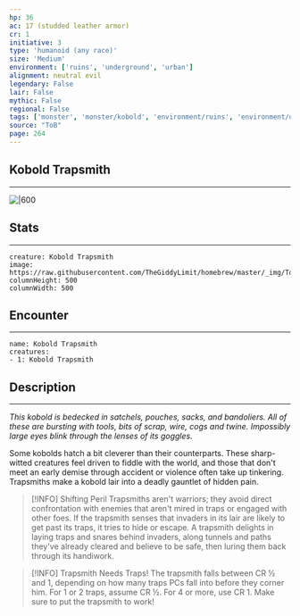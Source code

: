 ```yaml
---
hp: 36
ac: 17 (studded leather armor)
cr: 1
initiative: 3
type: 'humanoid (any race)'    
size: 'Medium'
environment: ['ruins', 'underground', 'urban']
alignment: neutral evil
legendary: False
lair: False
mythic: False
regional: False
tags: ['monster', 'monster/kobold', 'environment/ruins', 'environment/underground', 'environment/urban']
source: "ToB"
page: 264
---
```


## Kobold Trapsmith
---

![|600](https://raw.githubusercontent.com/TheGiddyLimit/homebrew/master/_img/ToB/Kobold%20Trapsmith.webp)

## Stats
---

```statblock
creature: Kobold Trapsmith
image: https://raw.githubusercontent.com/TheGiddyLimit/homebrew/master/_img/ToB/token/Kobold%20Trapsmith.png
columnHeight: 500
columnWidth: 500
```

## Encounter
---

```encounter-table
name: Kobold Trapsmith
creatures:
- 1: Kobold Trapsmith
```

## Description
---
_This kobold is bedecked in satchels, pouches, sacks, and bandoliers. All of these are bursting with tools, bits of scrap, wire, cogs and twine. Impossibly large eyes blink through the lenses of its goggles._

Some kobolds hatch a bit cleverer than their counterparts. These sharp-witted creatures feel driven to fiddle with the world, and those that don't meet an early demise through accident or violence often take up tinkering. Trapsmiths make a kobold lair into a deadly gauntlet of hidden pain.

> [!INFO] Shifting Peril
>Trapsmiths aren't warriors; they avoid direct confrontation with enemies that aren't mired in traps or engaged with other foes. If the trapsmith senses that invaders in its lair are likely to get past its traps, it tries to hide or escape.
>A trapsmith delights in laying traps and snares behind invaders, along tunnels and paths they've already cleared and believe to be safe, then luring them back through its handiwork.

> [!INFO] Trapsmith Needs Traps!
>The trapsmith falls between CR ½ and 1, depending on how many traps PCs fall into before they corner him. For 1 or 2 traps, assume CR ½. For 4 or more, use CR 1. Make sure to put the trapsmith to work!






